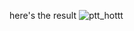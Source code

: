 here's the result
![ptt_hottt](https://github.com/user-attachments/assets/63b655d3-108a-4c63-826a-b6be960b5d91)
